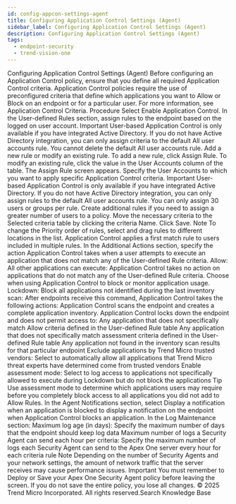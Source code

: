 ```yaml
---
id: config-appcon-settings-agent
title: Configuring Application Control Settings (Agent)
sidebar_label: Configuring Application Control Settings (Agent)
description: Configuring Application Control Settings (Agent)
tags:
  - endpoint-security
  - trend-vision-one
---
```


 Configuring Application Control Settings (Agent) Before configuring an Application Control policy, ensure that you define all required Application Control criteria. Application Control policies require the use of preconfigured criteria that define which applications you want to Allow or Block on an endpoint or for a particular user. For more information, see Application Control Criteria. Procedure Select Enable Application Control. In the User-defined Rules section, assign rules to the endpoint based on the logged on user account. Important User-based Application Control is only available if you have integrated Active Directory. If you do not have Active Directory integration, you can only assign criteria to the default All user accounts rule. You cannot delete the default All user accounts rule. Add a new rule or modify an existing rule. To add a new rule, click Assign Rule. To modify an existing rule, click the value in the User Accounts column of the table. The Assign Rule screen appears. Specify the User Accounts to which you want to apply specific Application Control criteria. Important User-based Application Control is only available if you have integrated Active Directory. If you do not have Active Directory integration, you can only assign rules to the default All user accounts rule. You can only assign 30 users or groups per rule. Create additional rules if you need to assign a greater number of users to a policy. Move the necessary criteria to the Selected criteria table by clicking the criteria Name. Click Save. Note To change the Priority order of rules, select and drag rules to different locations in the list. Application Control applies a first match rule to users included in multiple rules. In the Additional Actions section, specify the action Application Control takes when a user attempts to execute an application that does not match any of the User-defined Rule criteria. Allow: All other applications can execute: Application Control takes no action on applications that do not match any of the User-defined Rule criteria. Choose when using Application Control to block or monitor application usage. Lockdown: Block all applications not identified during the last inventory scan: After endpoints receive this command, Application Control takes the following actions: Application Control scans the endpoint and creates a complete application inventory. Application Control locks down the endpoint and does not permit access to: Any application that does not specifically match Allow criteria defined in the User-defined Rule table Any application that does not specifically match assessment criteria defined in the User-defined Rule table Any application not found in the inventory scan results for that particular endpoint Exclude applications by Trend Micro trusted vendors: Select to automatically allow all applications that Trend Micro threat experts have determined come from trusted vendors Enable assessment mode: Select to log access to applications not specifically allowed to execute during Lockdown but do not block the applications Tip Use assessment mode to determine which applications users may require before you completely block access to all applications you did not add to Allow Rules. In the Agent Notifications section, select Display a notification when an application is blocked to display a notification on the endpoint when Application Control blocks an application. In the Log Maintenance section: Maximum log age (in days): Specify the maximum number of days that the endpoint should keep log data Maximum number of logs a Security Agent can send each hour per criteria: Specify the maximum number of logs each Security Agent can send to the Apex One server every hour for each criteria rule Note Depending on the number of Security Agents and your network settings, the amount of network traffic that the server receives may cause performance issues. Important You must remember to Deploy or Save your Apex One Security Agent policy before leaving the screen. If you do not save the entire policy, you lose all changes. © 2025 Trend Micro Incorporated. All rights reserved.Search Knowledge Base